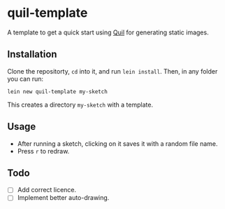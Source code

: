 # quil-template

A template to get a quick start using [Quil](https://github.com/quil/quil) for generating static images.

## Installation

Clone the repositorty, `cd` into it, and run `lein install`. Then, in any folder you can run:

`lein new quil-template my-sketch`

This creates a directory `my-sketch` with a template.

## Usage

  * After running a sketch, clicking on it saves it with a random file name.
  * Press `r` to redraw.

## Todo

 - [ ] Add correct licence.
 - [ ] Implement better auto-drawing.
